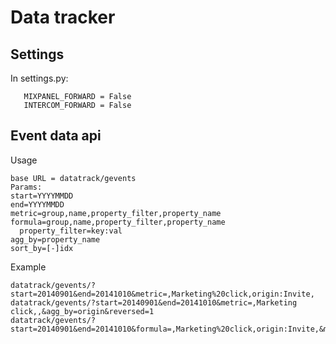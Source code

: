 Data tracker
==========

## Settings

In settings.py:

       MIXPANEL_FORWARD = False
       INTERCOM_FORWARD = False


## Event data api

Usage

    base URL = datatrack/gevents
    Params:
    start=YYYYMMDD
    end=YYYYMMDD
    metric=group,name,property_filter,property_name
    formula=group,name,property_filter,property_name
      property_filter=key:val
    agg_by=property_name
    sort_by=[-]idx


Example

    datatrack/gevents/?start=20140901&end=20141010&metric=,Marketing%20click,origin:Invite,
    datatrack/gevents/?start=20140901&end=20141010&metric=,Marketing click,,&agg_by=origin&reversed=1
    datatrack/gevents/?start=20140901&end=20141010&formula=,Marketing%20click,origin:Invite,&metric=,Member%20acquired,,&metric=,Marketing%20click,,